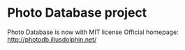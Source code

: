 # Photo Database project
Photo Database is now with MIT license
Official homepage: http://photodb.illusdolphin.net/
